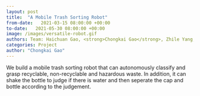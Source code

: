 ```yaml
---
layout: post
title:  "A Mobile Trash Sorting Robot"
from-date:   2021-03-15 08:00:00 +00:00
to-date:   2021-05-30 08:00:00 +00:00
image: /images/versatile-robot.gif
authors: Team: Haichuan Gao, <strong>Chongkai Gao</strong>, Zhile Yang, Zekun Li, and Feng Chen
categories: Project
author: "Chongkai Gao"
---
```

We build a mobile trash sorting robot that can autonomously classify and grasp recyclable, non-recyclable and hazardous waste. In addition, it can shake the bottle to judge if there is water and then seperate the cap and bottle according to the judgement.
